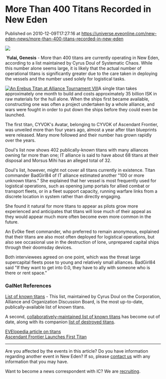 # More Than 400 Titans Recorded in New Eden
Published on 2010-12-09T17:27:16 at https://universe.eveonline.com/new-eden-news/more-than-400-titans-recorded-in-new-eden

![](http://www.eve-ic.net/media/assets/icarticlebanner.png)  
  
​​ **Yulai, Genesis** \- More than 400 titans are currently operating in New Eden, according to a list maintained by Cyrus Doul of Systematic Chaos. While this number alone seems large, it is likely that the actual number of operational titans is significantly greater due to the care taken in deploying the vessels and the number used solely for logistical tasks.   
  
[![An Erebus Titan at Alliance Tournament VIII](http://www.eve-ic.net/media/articles/4265/erebus1thumb.png)](http://www.eve-ic.net/media/igbd/igbd.php?faction=ic&url=http://www.eve-ic.net/media/articles/4265/erebus1.png)A single titan takes approximately one month to build and costs approximately 35 billion ISK in raw materials for the hull alone. When the ships first became available, constructing one was often a project undertaken by a whole alliance, and wars were fought in order to put down the ships before they could even be launched.   
  
The first titan, CYVOK's Avatar, belonging to CYVOK of Ascendant Frontier, was unveiled more than four years ago, almost a year after titan blueprints were released. Many more followed and their number has grown rapidly over the years.   
  
Doul's list now shows 402 publically-known titans with many alliances owning far more than one; IT alliance is said to have about 68 titans at their disposal and Morsus Mihi has an alleged total of 32.   
  
Doul's list, however, might not cover all titans currently in existence. Titan commander BadGirl84 of IT alliance estimated another "100 or more unknown titans." She explained that her vessel is most frequently used for logistical operations, such as opening jump portals for allied combat or transport fleets, or in a fleet support capacity, running warfare links from a discrete location in system rather than directly engaging.   
  
She found it natural for more titans to appear as pilots grow more experienced and anticipates that titans will lose much of their appeal as they would appear much more often become even more common in the future.   
  
An Ev0ke fleet commander, who preferred to remain anonymous, explained that their titans are also most often deployed for logistical operations, but also see occasional use in the destruction of lone, unprepared capital ships through their doomsday devices.   
  
Both interviewees agreed on one point, which was the threat large supercapital fleets pose to young and relatively small alliances. BadGirl84 said "If they want to get into 0.0, they have to ally with someone who is there or rent space."

### GalNet References

[List of known titans](http://www.eveonline.com/ingameboard.asp?a=topic&threadID=1330696) \- This list, maintained by Cyrus Doul on the Corporation, Alliance and Organization Discussion Board, is the most up-to-date, publically-available list of known titans.   
  
A second, [collaboratively-maintained list of known titans](http://wiki.eveonline.com/en/wiki/Known_Titans) has become out of date, along with its companion [list of destroyed titans](http://wiki.eveonline.com/en/wiki/Destroyed_Titans).   
  
[EVElopedia article on titans](http://wiki.eveonline.com/en/wiki/Titan)  
[Ascendant Frontier Launches First Titan](http://www.eveonline.com/news.asp?a=single&nid=1263&tid=4)

* * *

Are you affected by the events in this article? Do you have information regarding another event in New Eden? If so, please [contact us](http://www.eveonline.com/news.asp?a=submitrp) with any information that you may have.  
  
Want to become a news correspondent with IC? We are [recruiting](http://www.eveonline.com/isd.asp).
